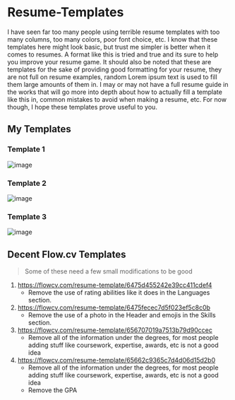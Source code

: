 # Resume-Templates
I have seen far too many people using terrible resume templates with too many columns, too many colors, poor font choice, etc. I know that these templates here might look basic, but trust me simpler is better when it comes to resumes. A format like this is tried and true and its sure to help you improve your resume game. It should also be noted that these are templates for the sake of providing good formatting for your resume, they are not full on resume examples, random Lorem ipsum text is used to fill them large amounts of them in. I may or may not have a full resume guide in the works that will go more into depth about how to actually fill a template like this in, common mistakes to avoid when making a resume, etc. For now though, I hope these templates prove useful to you. 
## My Templates
### Template 1 
![image](https://github.com/HiroNewf/Resume-Templates/assets/64501695/5fe499fd-b335-48d8-a17e-f6f787430d0b)
### Template 2
![image](https://github.com/HiroNewf/Resume-Templates/assets/64501695/9473b752-e98d-41d0-9142-773199419d23)
### Template 3
![image](https://github.com/HiroNewf/Resume-Templates/assets/64501695/c4e3760c-ea54-4377-8bce-aa4eda78328d)
## Decent Flow.cv Templates
> Some of these need a few small modifications to be good 
1. https://flowcv.com/resume-template/6475d455242e39cc411cdef4
   * Remove the use of rating abilities like it does in the Languages section.
2. https://flowcv.com/resume-template/6475fecec7d5f023ef5c8c0b
   * Remove the use of a photo in the Header and emojis in the Skills section.
3. https://flowcv.com/resume-template/656707019a7513b79d90ccec
   * Remove all of the information under the degrees, for most people adding stuff like coursework, expertise, awards, etc is not a good idea
4. https://flowcv.com/resume-template/65662c9365c7d4d06d15d2b0
   * Remove all of the information under the degrees, for most people adding stuff like coursework, expertise, awards, etc is not a good idea
   * Remove the GPA
     

